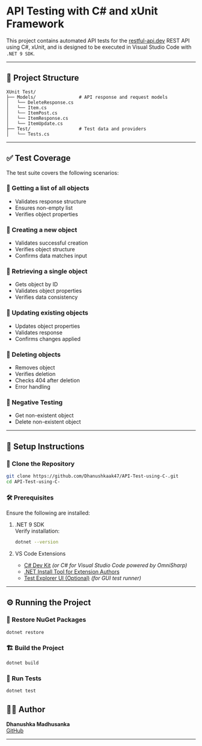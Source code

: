 # API Testing with C# and xUnit Framework

This project contains automated API tests for the [restful-api.dev](https://restful-api.dev/) REST API using C#, xUnit, and is designed to be executed in Visual Studio Code with `.NET 9 SDK`.

---

## 📁 Project Structure

```
XUnit Test/
├── Models/                # API response and request models  
│   └── DeleteResponse.cs  
│   └── Item.cs  
│   └── ItemPost.cs  
│   └── ItemResponse.cs  
│   └── ItemUpdate.cs  
├── Test/                  # Test data and providers  
│   └── Tests.cs  
```

---

## ✅ Test Coverage

The test suite covers the following scenarios:

### 🔹 Getting a list of all objects
- Validates response structure  
- Ensures non-empty list  
- Verifies object properties  

### 🔹 Creating a new object
- Validates successful creation  
- Verifies object structure  
- Confirms data matches input  

### 🔹 Retrieving a single object
- Gets object by ID  
- Validates object properties  
- Verifies data consistency  

### 🔹 Updating existing objects
- Updates object properties  
- Validates response  
- Confirms changes applied  

### 🔹 Deleting objects
- Removes object  
- Verifies deletion  
- Checks 404 after deletion  
- Error handling  

### 🔹 Negative Testing
- Get non-existent object  
- Delete non-existent object  

---

## 🚀 Setup Instructions

### 🔗 Clone the Repository

```bash
git clone https://github.com/Dhanushkaak47/API-Test-using-C-.git
cd API-Test-using-C-
```

### 🛠 Prerequisites

Ensure the following are installed:

1. .NET 9 SDK  
   Verify installation:
   ```bash
   dotnet --version
   ```

2. VS Code Extensions  
   - [C# Dev Kit](https://marketplace.visualstudio.com/items?itemName=ms-dotnettools.csdevkit) *(or C# for Visual Studio Code powered by OmniSharp)*  
   - [.NET Install Tool for Extension Authors](https://marketplace.visualstudio.com/items?itemName=ms-dotnettools.dotnet-install-tool)  
   - [Test Explorer UI (Optional)](https://marketplace.visualstudio.com/items?itemName=hbenl.vscode-test-explorer) *(for GUI test runner)*  

---

## ⚙️ Running the Project

### 🔄 Restore NuGet Packages

```bash
dotnet restore
```

### 🏗 Build the Project

```bash
dotnet build
```

### 🧪 Run Tests

```bash
dotnet test
```

## 🧑‍💻 Author

**Dhanushka Madhusanka**  
[GitHub](https://github.com/Dhanushkaak47)

---
